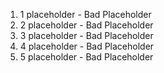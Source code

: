 1. 1 placeholder - Bad Placeholder
2. 2 placeholder - Bad Placeholder
3. 3 placeholder - Bad Placeholder
4. 4 placeholder - Bad Placeholder
5. 5 placeholder - Bad Placeholder
